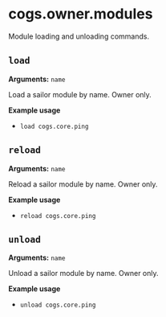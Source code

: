 # cogs.owner.modules

Module loading and unloading commands.

## `load`

**Arguments:** `name`

Load a sailor module by name. Owner only.

**Example usage**

* `load cogs.core.ping`

## `reload`

**Arguments:** `name`

Reload a sailor module by name. Owner only.

**Example usage**

* `reload cogs.core.ping`

## `unload`

**Arguments:** `name`

Unload a sailor module by name. Owner only.

**Example usage**

* `unload cogs.core.ping`